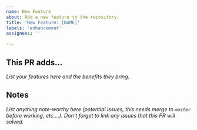 ```yaml
---
name: New Feature
about: Add a new feature to the repository.
title: 'New Feature: [NAME]'
labels: 'enhancement'
assignees: ''

---
```


## This PR adds...

*List your features here and the benefits they bring.*

## Notes

*List anything note-worthy here (potential issues, this needs merge to `master` before working, etc....).*
*Don't forget to link any issues that this PR will solved.*
